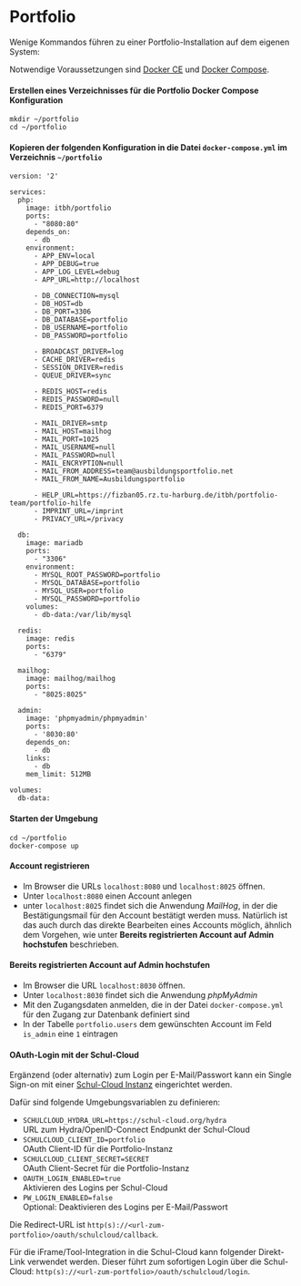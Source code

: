 # Portfolio

Wenige Kommandos führen zu einer Portfolio-Installation auf dem eigenen System:

Notwendige Voraussetzungen sind [Docker CE](https://docs.docker.com/install/) und [Docker Compose](https://docs.docker.com/compose/install/).

#### Erstellen eines Verzeichnisses für die Portfolio Docker Compose Konfiguration 

```
mkdir ~/portfolio
cd ~/portfolio
```

#### Kopieren der folgenden Konfiguration in die Datei `docker-compose.yml` im Verzeichnis `~/portfolio` 

```
version: '2'

services:
  php:
    image: itbh/portfolio
    ports:
      - "8080:80"
    depends_on:
      - db
    environment:
      - APP_ENV=local
      - APP_DEBUG=true
      - APP_LOG_LEVEL=debug
      - APP_URL=http://localhost

      - DB_CONNECTION=mysql
      - DB_HOST=db
      - DB_PORT=3306
      - DB_DATABASE=portfolio
      - DB_USERNAME=portfolio
      - DB_PASSWORD=portfolio

      - BROADCAST_DRIVER=log
      - CACHE_DRIVER=redis
      - SESSION_DRIVER=redis
      - QUEUE_DRIVER=sync

      - REDIS_HOST=redis
      - REDIS_PASSWORD=null
      - REDIS_PORT=6379

      - MAIL_DRIVER=smtp
      - MAIL_HOST=mailhog
      - MAIL_PORT=1025
      - MAIL_USERNAME=null
      - MAIL_PASSWORD=null
      - MAIL_ENCRYPTION=null
      - MAIL_FROM_ADDRESS=team@ausbildungsportfolio.net
      - MAIL_FROM_NAME=Ausbildungsportfolio

      - HELP_URL=https://fizban05.rz.tu-harburg.de/itbh/portfolio-team/portfolio-hilfe
      - IMPRINT_URL=/imprint
      - PRIVACY_URL=/privacy

  db:
    image: mariadb
    ports:
      - "3306"
    environment:
      - MYSQL_ROOT_PASSWORD=portfolio
      - MYSQL_DATABASE=portfolio
      - MYSQL_USER=portfolio
      - MYSQL_PASSWORD=portfolio
    volumes:
      - db-data:/var/lib/mysql

  redis:
    image: redis
    ports:
      - "6379"

  mailhog:
    image: mailhog/mailhog
    ports:
      - "8025:8025"

  admin:
    image: 'phpmyadmin/phpmyadmin'
    ports:
      - '8030:80'
    depends_on:
      - db
    links:
      - db
    mem_limit: 512MB

volumes:
  db-data:

```

#### Starten der Umgebung

```
cd ~/portfolio
docker-compose up
```

#### Account registrieren

- Im Browser die URLs `localhost:8080` und `localhost:8025` öffnen.
- Unter `localhost:8080` einen Account anlegen
- unter `localhost:8025` findet sich die Anwendung *MailHog*, in der die Bestätigungsmail für den Account bestätigt werden muss. Natürlich ist das auch durch das direkte Bearbeiten eines Accounts möglich, ähnlich dem Vorgehen, wie unter **Bereits registrierten Account auf Admin hochstufen** beschrieben.

#### Bereits registrierten Account auf Admin hochstufen

- Im Browser die URL `localhost:8030` öffnen.
- Unter `localhost:8030` findet sich die Anwendung *phpMyAdmin*
- Mit den Zugangsdaten anmelden, die in der Datei `docker-compose.yml` für den Zugang zur Datenbank definiert sind
- In der Tabelle `portfolio.users` dem gewünschten Account im Feld `is_admin` eine `1` eintragen

#### OAuth-Login mit der Schul-Cloud

Ergänzend (oder alternativ) zum Login per E-Mail/Passwort kann ein Single Sign-on mit einer [Schul-Cloud Instanz](https://github.com/schul-cloud/schulcloud-server)
eingerichtet werden.

Dafür sind folgende Umgebungsvariablen zu definieren:

- `SCHULCLOUD_HYDRA_URL=https://schul-cloud.org/hydra`   
URL zum Hydra/OpenID-Connect Endpunkt der Schul-Cloud
- `SCHULCLOUD_CLIENT_ID=portfolio`  
OAuth Client-ID für die Portfolio-Instanz
- `SCHULCLOUD_CLIENT_SECRET=SECRET`  
OAuth Client-Secret für die Portfolio-Instanz
- `OAUTH_LOGIN_ENABLED=true`  
Aktivieren des Logins per Schul-Cloud
- `PW_LOGIN_ENABLED=false`  
Optional: Deaktivieren des Logins per E-Mail/Passwort

Die Redirect-URL ist `http(s)://<url-zum-portfolio>/oauth/schulcloud/callback`.  

Für die iFrame/Tool-Integration in die Schul-Cloud kann folgender Direkt-Link verwendet werden.
Dieser führt zum sofortigen Login über die Schul-Cloud: `http(s)://<url-zum-portfolio>/oauth/schulcloud/login`. 